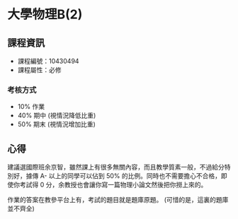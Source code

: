 # 大學物理B(2)

## 課程資訊

* 課程編號：10430494
* 課程屬性：必修

### 考核方式

* 10% 作業
* 40% 期中 (視情況降低比重)
* 50% 期末 (視情況增加比重)

## 心得

建議選國際班余京智，雖然課上有很多無關內容，而且教學質素一般，不過給分特別好，據傳 A- 以上的同學可以佔到 50% 的比例。同時也不需要擔心不合格，即使你考試得 0 分，余教授也會讓你寫一篇物理小論文然後把你撈上來的。

作業的答案在教參平台上有，考試的題目就是題庫原題。 (可惜的是，這裏的題庫並不齊全)
